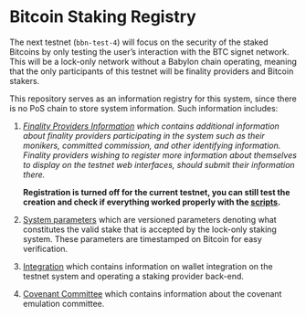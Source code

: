 # Bitcoin Staking Registry

The next testnet (`bbn-test-4`) will focus on the security of the
staked Bitcoins by only testing the user’s interaction with the
BTC signet network.
This will be a lock-only network without a Babylon chain operating,
meaning that the only participants of this testnet will be finality providers
and Bitcoin stakers.

This repository serves as an information registry for this system,
since there is no PoS chain to store system information.
Such information includes:
1. *[Finality Providers Information](./finality-providers)
   which contains additional information about
   finality providers participating in the system such as their monikers,
   committed commission, and other identifying information.
   Finality providers wishing to register more information about themselves to
   display on the testnet web interfaces, should submit their information
   there.*

   __Registration is turned off for the current testnet, you can still
   test the creation and check if everything worked properly with the
   [scripts](./finality-providers/scripts/).__
2. [System parameters](./parameters)
   which are versioned parameters denoting what constitutes
   the valid stake that is accepted by the lock-only staking system.
   These parameters are timestamped on Bitcoin for easy verification.
3. [Integration](./integration)
   which contains information on wallet integration on the testnet system and
   operating a staking provider back-end.
4. [Covenant Committee](./covenant-committee)
   which contains information about the covenant emulation committee.
